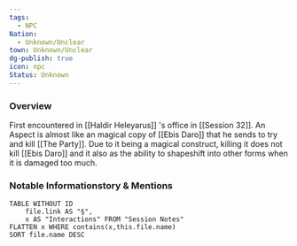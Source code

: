 ```yaml
---
tags:
  - NPC
Nation:
  - Unknown/Unclear
town: Unknown/Unclear
dg-publish: true
icon: npc
Status: Unknown
---
```


### Overview
First encountered in [[Haldir Heleyarus]] 's office in [[Session 32]]. An Aspect is almost like an magical copy of [[Ebis Daro]] that he sends to try and kill [[The Party]]. Due to it being a magical construct, killing it does not kill [[Ebis Daro]] and it also as the ability to shapeshift into other forms when it is damaged too much. 

### Notable Informationstory & Mentions
```dataview
TABLE WITHOUT ID
	file.link AS "§", 
	x AS "Interactions" FROM "Session Notes"
FLATTEN x WHERE contains(x,this.file.name) 
SORT file.name DESC
```
